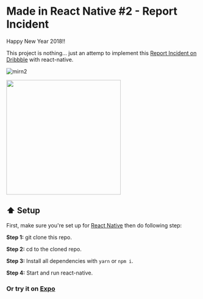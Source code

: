 # Made in React Native #2 - Report Incident

Happy New Year 2018!!

This project is nothing... just an attemp to implement this [Report Incident on Dribbble](https://dribbble.com/shots/3506590-An-incident-in-front-of-you) with react-native.

![mirn2](https://user-images.githubusercontent.com/21040043/34705175-11898d7c-f531-11e7-8a87-2767bd332754.gif)


<img src="https://user-images.githubusercontent.com/21040043/34705228-93ba85d0-f531-11e7-9df9-8bf2ea548b9b.png" width="300">

## :arrow_up: Setup

First, make sure you're set up for [React Native](https://facebook.github.io/react-native/docs/getting-started.html#content) then do following step:

**Step 1:** git clone this repo.

**Step 2:** cd to the cloned repo.

**Step 3:** Install all dependencies with `yarn` or `npm i`.

**Step 4:** Start and run react-native.

### Or try it on [Expo](https://expo.io/@neruto/made-in-react-native-2)
